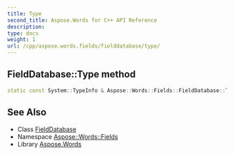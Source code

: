 ```yaml
---
title: Type
second_title: Aspose.Words for C++ API Reference
description: 
type: docs
weight: 1
url: /cpp/aspose.words.fields/fielddatabase/type/
---
```

## FieldDatabase::Type method




```cpp
static const System::TypeInfo & Aspose::Words::Fields::FieldDatabase::Type()
```

## See Also

* Class [FieldDatabase](../)
* Namespace [Aspose::Words::Fields](../../)
* Library [Aspose.Words](../../../)
